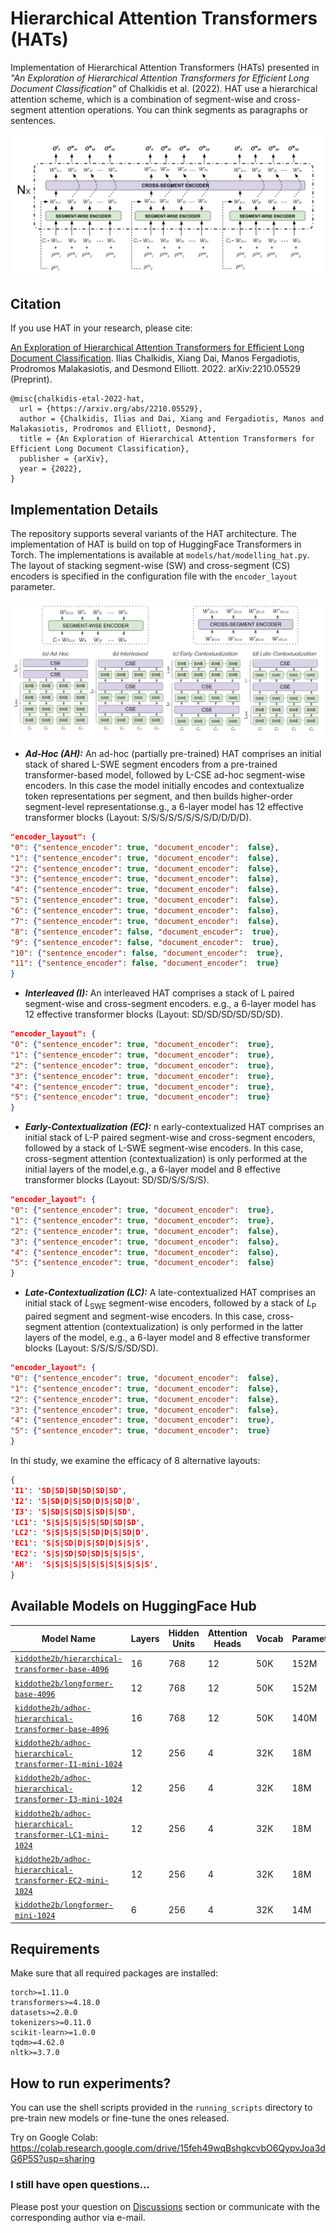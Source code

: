 # Hierarchical Attention Transformers (HATs)

Implementation of Hierarchical Attention Transformers (HATs) presented in _"An Exploration of Hierarchical Attention Transformers for Efficient Long Document Classification"_ of Chalkidis et al. (2022). HAT use a hierarchical attention scheme, which is a combination of segment-wise and cross-segment attention operations. You can think segments as paragraphs or sentences.

<img src="data/figures/hat_encoder.png"/>


## Citation

If you use HAT in your research, please cite:

[An Exploration of Hierarchical Attention Transformers for Efficient Long Document Classification](https://arxiv.org/abs/2210.05529). Ilias Chalkidis, Xiang Dai, Manos Fergadiotis, Prodromos Malakasiotis, and Desmond Elliott. 2022. arXiv:2210.05529 (Preprint).

```
@misc{chalkidis-etal-2022-hat,
  url = {https://arxiv.org/abs/2210.05529},
  author = {Chalkidis, Ilias and Dai, Xiang and Fergadiotis, Manos and Malakasiotis, Prodromos and Elliott, Desmond},
  title = {An Exploration of Hierarchical Attention Transformers for Efficient Long Document Classification},
  publisher = {arXiv},
  year = {2022},
}
```

## Implementation Details

The repository supports several variants of the HAT architecture. The implementation of HAT is build on top of HuggingFace Transformers in Torch. The implementations is available at `models/hat/modelling_hat.py`.  The layout of stacking segment-wise (SW) and cross-segment (CS) encoders is specified in the configuration file with the `encoder_layout` parameter. 

<img src="data/figures/hat_layouts.png"/>


* **_Ad-Hoc (AH):_**   An ad-hoc (partially pre-trained) HAT comprises an initial stack of shared L-SWE segment encoders from a pre-trained transformer-based model, followed by L-CSE ad-hoc segment-wise encoders. In this case the model initially encodes and contextualize token representations per segment, and then builds higher-order segment-level representationse.g., a 6-layer model has 12 effective transformer blocks (Layout: S/S/S/S/S/S/S/S/D/D/D/D).

```json
"encoder_layout": {
"0": {"sentence_encoder": true, "document_encoder":  false},
"1": {"sentence_encoder": true, "document_encoder":  false},
"2": {"sentence_encoder": true, "document_encoder":  false},
"3": {"sentence_encoder": true, "document_encoder":  false},
"4": {"sentence_encoder": true, "document_encoder":  false},
"5": {"sentence_encoder": true, "document_encoder":  false},
"6": {"sentence_encoder": true, "document_encoder":  false},
"7": {"sentence_encoder": true, "document_encoder":  false},
"8": {"sentence_encoder": false, "document_encoder":  true},
"9": {"sentence_encoder": false, "document_encoder":  true},
"10": {"sentence_encoder": false, "document_encoder":  true},
"11": {"sentence_encoder": false, "document_encoder":  true}
}
```

* **_Interleaved (I):_**  An interleaved HAT comprises a stack of L paired segment-wise and cross-segment encoders.
e.g., a 6-layer model has 12 effective transformer blocks (Layout: SD/SD/SD/SD/SD/SD).

```json
"encoder_layout": {
"0": {"sentence_encoder": true, "document_encoder":  true},
"1": {"sentence_encoder": true, "document_encoder":  true},
"2": {"sentence_encoder": true, "document_encoder":  true},
"3": {"sentence_encoder": true, "document_encoder":  true},
"4": {"sentence_encoder": true, "document_encoder":  true},
"5": {"sentence_encoder": true, "document_encoder":  true}
}
```
* **_Early-Contextualization (EC):_** n early-contextualized HAT comprises an initial stack of L-P paired segment-wise and cross-segment encoders, followed by a stack of L-SWE segment-wise encoders. In this case, cross-segment attention (contextualization) is only performed at the initial layers of the model,e.g., a 6-layer model and 8 effective transformer blocks (Layout: SD/SD/S/S/S/S).

```json
"encoder_layout": {
"0": {"sentence_encoder": true, "document_encoder":  true},
"1": {"sentence_encoder": true, "document_encoder":  true},
"2": {"sentence_encoder": true, "document_encoder":  false},
"3": {"sentence_encoder": true, "document_encoder":  false},
"4": {"sentence_encoder": true, "document_encoder":  false},
"5": {"sentence_encoder": true, "document_encoder":  false}
}
```


* **_Late-Contextualization (LC):_**  A late-contextualized HAT comprises an initial stack of $L_{\mathrm{SWE}}$ segment-wise encoders, followed by a stack of  $L_{\mathrm{P}}$ paired segment and segment-wise encoders. In this case, cross-segment attention (contextualization) is only performed in the latter layers of the model, e.g., a 6-layer model and 8 effective transformer blocks (Layout: S/S/S/S/SD/SD).


```json 
"encoder_layout": {
"0": {"sentence_encoder": true, "document_encoder":  false},
"1": {"sentence_encoder": true, "document_encoder":  false},
"2": {"sentence_encoder": true, "document_encoder":  false},
"3": {"sentence_encoder": true, "document_encoder":  false},
"4": {"sentence_encoder": true, "document_encoder":  true},
"5": {"sentence_encoder": true, "document_encoder":  true}
}
```

In thi study, we examine the efficacy of 8 alternative layouts:

```json
{
'I1': 'SD|SD|SD|SD|SD|SD',
'I2': 'S|SD|D|S|SD|D|S|SD|D',
'I3': 'S|SD|S|SD|S|SD|S|SD',
'LC1': 'S|S|S|S|S|S|SD|SD|SD',
'LC2': 'S|S|S|S|S|SD|D|S|SD|D',
'EC1': 'S|S|SD|D|S|SD|D|S|S|S',
'EC2': 'S|S|SD|SD|SD|S|S|S|S',
'AH':  'S|S|S|S|S|S|S|S|S|S|S|S',
}

```

## Available Models on HuggingFace Hub

| Model Name                                                                                                                                  | Layers | Hidden Units | Attention Heads | Vocab | Parameters |
|---------------------------------------------------------------------------------------------------------------------------------------------|--------|--------------|-----------------|-------|------------|
| [`kiddothe2b/hierarchical-transformer-base-4096`](https://huggingface.co/kiddothe2b/hierarchical-transformer-base-4096)                     | 16     | 768          | 12              | 50K   | 152M       |
| [`kiddothe2b/longformer-base-4096`](https://huggingface.co/kiddothe2b/longformer-base-4096)                                                 | 12     | 768          | 12              | 50K   | 152M       |
| [`kiddothe2b/adhoc-hierarchical-transformer-base-4096`](https://huggingface.co/kiddothe2b/adhoc-hierarchical-transformer-base-4096)         | 16     | 768          | 12              | 50K   | 140M       |
| [`kiddothe2b/adhoc-hierarchical-transformer-I1-mini-1024`](https://huggingface.co/kiddothe2b/adhoc-hierarchical-transformer-I1-mini-1024)   | 12     | 256          | 4               | 32K   | 18M        |
| [`kiddothe2b/adhoc-hierarchical-transformer-I3-mini-1024`](https://huggingface.co/kiddothe2b/adhoc-hierarchical-transformer-I2-mini-1024)   | 12     | 256          | 4               | 32K   | 18M        |
| [`kiddothe2b/adhoc-hierarchical-transformer-LC1-mini-1024`](https://huggingface.co/kiddothe2b/adhoc-hierarchical-transformer-LC1-mini-1024) | 12     | 256          | 4               | 32K   | 18M        |
| [`kiddothe2b/adhoc-hierarchical-transformer-EC2-mini-1024`](https://huggingface.co/kiddothe2b/adhoc-hierarchical-transformer-EC2-mini-1024) | 12     | 256          | 4               | 32K   | 18M        |
| [`kiddothe2b/longformer-mini-1024`](https://huggingface.co/kiddothe2b/longformer-mini-1024)                                                 | 6      | 256          | 4               | 32K   | 14M        |


## Requirements

Make sure that all required packages are installed:

```
torch>=1.11.0
transformers>=4.18.0
datasets>=2.0.0
tokenizers>=0.11.0
scikit-learn>=1.0.0
tqdm>=4.62.0
nltk>=3.7.0
```

## How to run experiments?

You can use the shell scripts provided in the `running_scripts` directory to pre-train new models or fine-tune the ones released.

Try on Google Colab: https://colab.research.google.com/drive/15feh49wqBshgkcvbO6QypvJoa3dG6P5S?usp=sharing

### I still have open questions...

Please post your question on [Discussions](https://github.com/coastalcph/hi-transformers/discussions) section or communicate with the corresponding author via e-mail.
